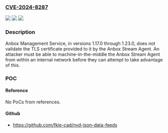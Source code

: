 ### [CVE-2024-8287](https://cve.mitre.org/cgi-bin/cvename.cgi?name=CVE-2024-8287)
![](https://img.shields.io/static/v1?label=Product&message=Anbox%20Cloud&color=blue)
![](https://img.shields.io/static/v1?label=Version&message=1.17.0%20&color=brightgreen)
![](https://img.shields.io/static/v1?label=Vulnerability&message=CWE-295&color=brightgreen)

### Description

Anbox Management Service, in versions 1.17.0 through 1.23.0, does not validate the TLS certificate provided to it by the Anbox Stream Agent. An attacker must be able to machine-in-the-middle the Anbox Stream Agent from within an internal network before they can attempt to take advantage of this.

### POC

#### Reference
No PoCs from references.

#### Github
- https://github.com/fkie-cad/nvd-json-data-feeds


